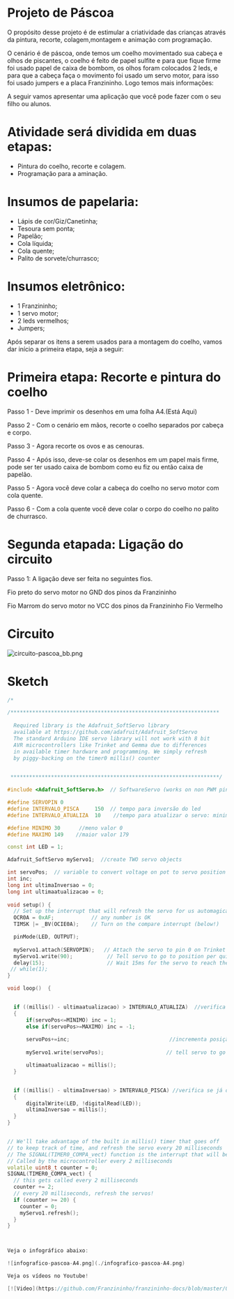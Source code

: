 # Projeto de Páscoa 

O propósito desse projeto é de estimular a criatividade das crianças através da pintura, recorte, colagem,montagem e
animação com programação.

O  cenário é de páscoa, onde temos um coelho movimentado sua cabeça e olhos de piscantes, o coelho é feito de papel sulfite e para que fique firme foi usado papel de caixa de bombom, os olhos foram colocados 2 leds, e para que a cabeça faça o movimento foi usado um servo motor, para isso foi usado jumpers e a placa Franzininho. Logo temos mais informações:

A seguir vamos apresentar uma aplicação que você pode fazer com o seu filho ou alunos.

# Atividade será dividida em duas etapas:

- Pintura do coelho,  recorte e colagem.
- Programação para a aminação.


# Insumos de papelaria:
- Lápis de cor/Giz/Canetinha;
- Tesoura sem ponta;
- Papelão;
- Cola líquida;
- Cola quente;
- Palito de sorvete/churrasco;

# Insumos eletrônico:
- 1 Franzininho;
- 1 servo motor;
- 2 leds vermelhos;
- Jumpers;

Após separar os itens a serem usados para a montagem do coelho, vamos dar início a primeira etapa, seja a seguir:

# Primeira etapa: Recorte e pintura do coelho


Passo 1 -  Deve imprimir os desenhos em uma folha A4.(Está Aqui)

Passo 2 - Com o cenário em mãos, recorte o coelho separados por cabeça e corpo.

Passo 3 -  Agora recorte os ovos e as cenouras.

Passo 4 - Após isso, deve-se colar os desenhos em um papel mais firme, pode ser ter usado caixa de bombom como eu fiz ou então caixa de papelão.

Passo 5 - Agora você deve colar a cabeça do coelho no servo motor com cola quente.

Passo 6 - Com a cola quente você deve colar o corpo do coelho no palito de churrasco.


# Segunda etapada: Ligação do circuito 

Passo 1: A ligação deve ser feita no seguintes fios.

Fio preto do servo motor no GND dos pinos da Franzininho

Fio Marrom do servo motor no VCC dos pinos da Franzininho
Fio Vermelho

# Circuito

![circuito-pascoa_bb.png](https://github.com/Franzininho/franzininho-docs/blob/master/05-Exemplos%20de%20projetos/Projeto%20de%20P%C3%A1scoa%20com%20a%20Franzininho/circuito-pascoa_bb.png)

# Sketch

```c++
/*

/*******************************************************************
 
  Required library is the Adafruit_SoftServo library
  available at https://github.com/adafruit/Adafruit_SoftServo
  The standard Arduino IDE servo library will not work with 8 bit
  AVR microcontrollers like Trinket and Gemma due to differences
  in available timer hardware and programming. We simply refresh
  by piggy-backing on the timer0 millis() counter

 
 *******************************************************************/

#include <Adafruit_SoftServo.h>  // SoftwareServo (works on non PWM pins)

#define SERVOPIN 0          
#define INTERVALO_PISCA     150  // tempo para inversão do led
#define INTERVALO_ATUALIZA  10    //tempo para atualizar o servo: minimo 5

#define MINIMO 30      //meno valor 0
#define MAXIMO 149    //maior valor 179

const int LED = 1;

Adafruit_SoftServo myServo1;  //create TWO servo objects

int servoPos;  // variable to convert voltage on pot to servo position
int inc;
long int ultimaInversao = 0;
long int ultimaatualizacao = 0;
   
void setup() {
  // Set up the interrupt that will refresh the servo for us automagically
  OCR0A = 0xAF;            // any number is OK
  TIMSK |= _BV(OCIE0A);    // Turn on the compare interrupt (below!)

  pinMode(LED, OUTPUT);
  
  myServo1.attach(SERVOPIN);   // Attach the servo to pin 0 on Trinket
  myServo1.write(90);           // Tell servo to go to position per quirk
  delay(15);                    // Wait 15ms for the servo to reach the position
 // while(1);
}

void loop()  {


  if ((millis() - ultimaatualizacao) > INTERVALO_ATUALIZA)  //verifica se já deu o tempo para stualizar o servo
  {
      if(servoPos<=MINIMO) inc = 1;
      else if(servoPos>=MAXIMO) inc = -1;
      
      servoPos+=inc;                                //incrementa posição do Servo
      
      myServo1.write(servoPos);                    // tell servo to go to position

      ultimaatualizacao = millis();
  }


  if ((millis() - ultimaInversao) > INTERVALO_PISCA) //verifica se já deu o tempo para inverter o LED
  {
      digitalWrite(LED, !digitalRead(LED));
      ultimaInversao = millis();
  }
}


// We'll take advantage of the built in millis() timer that goes off
// to keep track of time, and refresh the servo every 20 milliseconds
// The SIGNAL(TIMER0_COMPA_vect) function is the interrupt that will be
// Called by the microcontroller every 2 milliseconds
volatile uint8_t counter = 0;
SIGNAL(TIMER0_COMPA_vect) {
  // this gets called every 2 milliseconds
  counter += 2;
  // every 20 milliseconds, refresh the servos!
  if (counter >= 20) {
    counter = 0;
    myServo1.refresh();
  }
}



Veja o infográfico abaixo:

![infografico-pascoa-A4.png](./infografico-pascoa-A4.png)

Veja os vídeos no Youtube!

[![Video](https://github.com/Franzininho/franzininho-docs/blob/master/05-Exemplos%20de%20projetos/Projeto%20de%20P%C3%A1scoa%20com%20a%20Franzininho/DSC_0037.JPG)](https://www.youtube.com/watch?v=Gz75P0gOktY&t=10s)"Projeto de Páscoa com a Franzininho"


